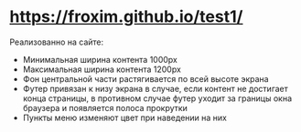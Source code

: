 # https://froxim.github.io/test1/
Реализованно на сайте:
- Минимальная ширина контента 1000px
- Максимальная ширина контента 1200px
- Фон центральной части растягивается по всей высоте экрана
- Футер привязан к низу экрана в случае, если контент не достигает конца страницы, в противном случае футер уходит за границы окна браузера и появляется полоса прокрутки
- Пункты меню изменяют цвет при наведении на них
